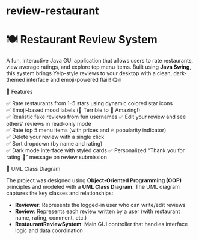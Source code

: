 # review-restaurant
# 🍽️ Restaurant Review System

A fun, interactive Java GUI application that allows users to rate restaurants, view average ratings, and explore top menu items. Built using **Java Swing**, this system brings Yelp-style reviews to your desktop with a clean, dark-themed interface and emoji-powered flair! 😋🔥

🌟 Features

✅ Rate restaurants from 1–5 stars using dynamic colored star icons  
✅ Emoji-based mood labels (💚 Terrible to 💙 Amazing!)  
✅ Realistic fake reviews from fun usernames 
✅ Edit your review and see others’ reviews in read-only mode  
✅ Rate top 5 menu items (with prices and 🔥 popularity indicator)  
✅ Delete your review with a single click  
✅ Sort dropdown (by name and rating)  
✅ Dark mode interface with styled cards 
✅ Personalized “Thank you for rating 🙏” message on review submission

🧩 UML Class Diagram

The project was designed using **Object-Oriented Programming (OOP)** principles and modeled with a **UML Class Diagram**. The UML diagram captures the key classes and relationships:

- **Reviewer**: Represents the logged-in user who can write/edit reviews  
- **Review**: Represents each review written by a user (with restaurant name, rating, comment, etc.)  
- **RestaurantReviewSystem**: Main GUI controller that handles interface logic and data coordination  



